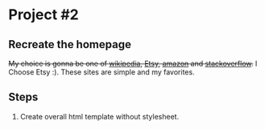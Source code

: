 # Project #2

## Recreate the homepage

~~My choice is gonna be one of [wikipedia](https://www.wikipedia.org/),
[Etsy](https://www.etsy.com/),
[amazon](https://www.amazon.com/) and
[stackoverflow](https://stackoverflow.com/).~~ I Choose Etsy :).
These sites are simple and my favorites.

## Steps

1. Create overall html template without stylesheet.
